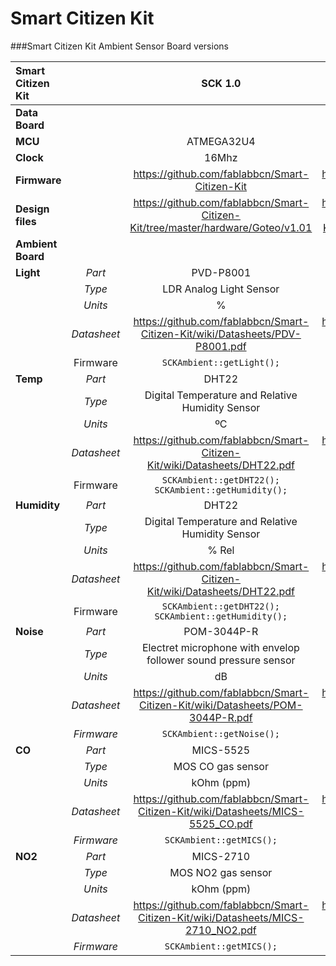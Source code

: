 Smart Citizen Kit
=================

###Smart Citizen Kit Ambient Sensor Board versions


| Smart Citizen Kit |           | SCK 1.0        | SCK 1.1        |
|:-----------|:---------:|:---------------------------:|:---------------------------:|
| **Data Board**        |           |                                                                                  |                                                                                     |
| **MCU**               |           | ATMEGA32U4                                                                       | ATMEGA32U4                                                                          |
| **Clock**             |           | 16Mhz                                                                            | 8Mhz                                                                                |
| **Firmware**         |           | https://github.com/fablabbcn/Smart-Citizen-Kit                                   | https://github.com/fablabbcn/Smart-Citizen-Kit                                      |
| **Design files**      |           | https://github.com/fablabbcn/Smart-Citizen-Kit/tree/master/hardware/Goteo/v1.01  | https://github.com/fablabbcn/Smart-Citizen-Kit/tree/master/hardware/Kickstarter     |
| **Ambient Board**     |           |                                                                                  |                                                                                     |
| **Light**             | *Part*      | PVD-P8001                                                                        | BH1730FVC                                                                           |
|                   | *Type*      | LDR Analog Light Sensor                                                          | Digital Ambient Light Sensor                                                        |
|                   | *Units*     | %                                                                                | Lux                                                                                 |
|                   | *Datasheet* | https://github.com/fablabbcn/Smart-Citizen-Kit/wiki/Datasheets/PDV-P8001.pdf     | https://github.com/fablabbcn/Smart-Citizen-Kit/wiki/Datasheets/BH-1730FCV.pdf       |
|                   | Firmware  | `SCKAmbient::getLight();`                                                           | `SCKAmbient::getLight():`                                                              |
| **Temp**              | *Part*      | DHT22                                                                            | HPP828E031 (SHT21)                                                                  |
|                   | *Type*      | Digital Temperature and Relative Humidity Sensor                                 | Digital Temperature and Relative Humidity Sensor                                    |
|                   | *Units*     | ºC                                                                               | ºC                                                                                  |
|                   | *Datasheet* | https://github.com/fablabbcn/Smart-Citizen-Kit/wiki/Datasheets/DHT22.pdf         | https://github.com/fablabbcn/Smart-Citizen-Kit/wiki/Datasheets/HTU-21D.pdf          |
|                   | Firmware  | `SCKAmbient::getDHT22();` `SCKAmbient::getHumidity();`                               | `SCKAmbient::getSHT21();` `SCKAmbient::getTemperature();`                               |
| **Humidity**          | *Part*      | DHT22                                                                            | HPP828E031 (SHT21)                                                                  |
|                   | *Type*      | Digital Temperature and Relative Humidity Sensor                                 | Digital Temperature and Relative Humidity Sensor                                    |
|                   | *Units*     | % Rel                                                                            | % Rel                                                                               |
|                   | *Datasheet* | https://github.com/fablabbcn/Smart-Citizen-Kit/wiki/Datasheets/DHT22.pdf         | https://github.com/fablabbcn/Smart-Citizen-Kit/wiki/Datasheets/HTU-21D.pdf          |
|                   | Firmware  | `SCKAmbient::getDHT22();` `SCKAmbient::getHumidity();`                               | `SCKAmbient::getSHT21();` `SCKAmbient::getHumidity();`                                  |
| **Noise**             | *Part*      | POM-3044P-R                                                                      | POM-3044P-R                                                                         |
|                   | *Type*      | Electret microphone with envelop follower sound pressure sensor                  | Electret microphone with envelop follower sound pressure sensor                     |
|                   | *Units*     | dB                                                                               | dB                                                                                  |
|                   | *Datasheet* | https://github.com/fablabbcn/Smart-Citizen-Kit/wiki/Datasheets/POM-3044P-R.pdf   | https://github.com/fablabbcn/Smart-Citizen-Kit/wiki/Datasheets/POM-3044P-R.pdf      |
|                   | *Firmware*  | `SCKAmbient::getNoise();`                                                          | `SCKAmbient::getNoise();`                                                             |
| **CO**                | *Part*      | MICS-5525                                                                        | MiCS-4514                                                                           |
|                   | *Type*      | MOS CO gas sensor                                                                | MOS CO and NO2 gas sensor                                                           |
|                   | *Units*     | kOhm (ppm)                                                                       | kOhm (ppm)                                                                          |
|                   | *Datasheet* | https://github.com/fablabbcn/Smart-Citizen-Kit/wiki/Datasheets/MICS-5525_CO.pdf  | https://github.com/fablabbcn/Smart-Citizen-Kit/wiki/Datasheets/MiCS-4514_CO_NO2.pdf |
|                   | *Firmware*  | `SCKAmbient::getMICS();`                                                           | `SCKAmbient::getMICS();`                                                              |
| **NO2**               | *Part*      | MICS-2710                                                                        | MiCS-4514                                                                           |
|                   | *Type*      | MOS NO2 gas sensor                                                               | MOS CO and NO2 gas sensor                                                           |
|                   | *Units*     | kOhm (ppm)                                                                       | kOhm (ppm)                                                                          |
|                   | *Datasheet* | https://github.com/fablabbcn/Smart-Citizen-Kit/wiki/Datasheets/MICS-2710_NO2.pdf | https://github.com/fablabbcn/Smart-Citizen-Kit/wiki/Datasheets/MiCS-4514_CO_NO2.pdf |
|                   | *Firmware*  | `SCKAmbient::getMICS();`                                                           | `SCKAmbient::getMICS();`                                                              |
